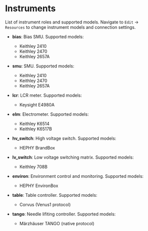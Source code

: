 # Instruments

List of instrument roles and supported models. Navigate to `Edit` &rarr;
`Resources` to change instrument models and connection settings.

- **bias**: Bias SMU. Supported models:
    - Keithley 2410
    - Keithley 2470
    - Keithley 2657A

- **smu**: SMU. Supported models:
    - Keithley 2410
    - Keithley 2470
    - Keithley 2657A

- **lcr**: LCR meter. Supported models:
    - Keysight E4980A

- **elm**: Electrometer. Supported models:
    - Keithley K6514
    - Keithley K6517B

- **hv_switch**: High voltage switch. Supported models:
    - HEPHY BrandBox

- **lv_switch**: Low voltage switching matrix. Supported models:
    - Keithley 708B

- **environ**: Environment control and monitoring. Supported models:
    - HEPHY EnvironBox

- **table**: Table controller. Supported models:
    - Corvus (Venus1 protocol)

- **tango**: Needle lifiting controller. Supported models:
    - Märzhäuser TANGO (native protocol)
